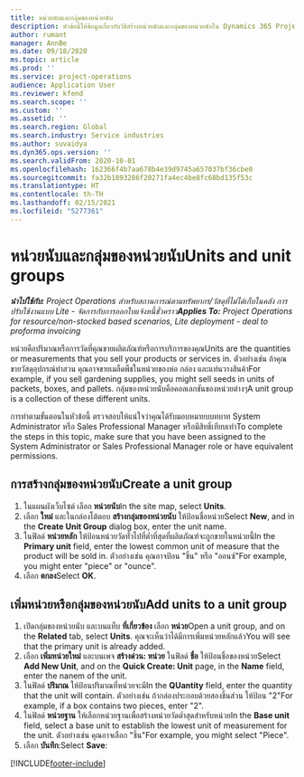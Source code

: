 ```yaml
---
title: หน่วยนับและกลุ่มของหน่วยนับ
description: หัวข้อนี้ให้ข้อมูลเกี่ยวกับวิธีสร้างหน่วยนับและกลุ่มของหน่วยนับใน Dynamics 365 Project Operations
author: rumant
manager: AnnBe
ms.date: 09/18/2020
ms.topic: article
ms.prod: ''
ms.service: project-operations
audience: Application User
ms.reviewer: kfend
ms.search.scope: ''
ms.custom: ''
ms.assetid: ''
ms.search.region: Global
ms.search.industry: Service industries
ms.author: suvaidya
ms.dyn365.ops.version: ''
ms.search.validFrom: 2020-10-01
ms.openlocfilehash: 162366f4b7aa678b4e39d9745a657037bf36cbe0
ms.sourcegitcommit: fa32b1893286f20271fa4ec4be8fc68bd135f53c
ms.translationtype: HT
ms.contentlocale: th-TH
ms.lasthandoff: 02/15/2021
ms.locfileid: "5277361"
---
```

# <a name="units-and-unit-groups"></a><span data-ttu-id="bd686-103">หน่วยนับและกลุ่มของหน่วยนับ</span><span class="sxs-lookup"><span data-stu-id="bd686-103">Units and unit groups</span></span>

<span data-ttu-id="bd686-104">_**นำไปใช้กับ:** Project Operations สำหรับสถานการณ์ตามทรัพยากร/วัสดุที่ไม่ได้เก็บในคลัง การปรับใช้งานแบบ Lite - จัดการกับการออกใบแจ้งหนี้ชั่วคราว_</span><span class="sxs-lookup"><span data-stu-id="bd686-104">_**Applies To:** Project Operations for resource/non-stocked based scenarios, Lite deployment - deal to proforma invoicing_</span></span>

<span data-ttu-id="bd686-105">หน่วยคือปริมาณหรือการวัดที่คุณขายผลิตภัณฑ์หรือการบริการของคุณ</span><span class="sxs-lookup"><span data-stu-id="bd686-105">Units are the quantities or measurements that you sell your products or services in.</span></span> <span data-ttu-id="bd686-106">ตัวอย่างเช่น ถ้าคุณขายวัสดุอุปกรณ์ทำสวน คุณอาจขายเมล็ดพืชในหน่วยของห่อ กล่อง และแท่นวางสินค้า</span><span class="sxs-lookup"><span data-stu-id="bd686-106">For example, if you sell gardening supplies, you might sell seeds in units of packets, boxes, and pallets.</span></span> <span data-ttu-id="bd686-107">กลุ่มของหน่วยนับคือคอลเลกชันของหน่วยต่างๆ</span><span class="sxs-lookup"><span data-stu-id="bd686-107">A unit group is a collection of these different units.</span></span>

<span data-ttu-id="bd686-108">การทำตามขั้นตอนในหัวข้อนี้ ตรวจสอบให้แน่ใจว่าคุณได้รับมอบหมายบบทบาท System Administrator หรือ Sales Professional Manager หรือมีสิทธิ์เทียบเท่า</span><span class="sxs-lookup"><span data-stu-id="bd686-108">To complete the steps in this topic, make sure that you have been assigned to the System Administrator or Sales Professional Manager role or have equivalent permissions.</span></span>

## <a name="create-a-unit-group"></a><span data-ttu-id="bd686-109">การสร้างกลุ่มของหน่วยนับ</span><span class="sxs-lookup"><span data-stu-id="bd686-109">Create a unit group</span></span>

1. <span data-ttu-id="bd686-110">ในแผนผังเว็บไซต์ เลือก **หน่วยนับ**</span><span class="sxs-lookup"><span data-stu-id="bd686-110">In the site map, select **Units**.</span></span>
2. <span data-ttu-id="bd686-111">เลือก **ใหม่** และในกล่องโต้ตอบ **สร้างกลุ่มของหน่วยนับ** ให้ป้อนชื่อหน่วย</span><span class="sxs-lookup"><span data-stu-id="bd686-111">Select **New**, and in the **Create Unit Group** dialog box, enter the unit name.</span></span>
3. <span data-ttu-id="bd686-112">ในฟิลด์ **หน่วยหลัก** ให้ป้อนหน่วยวัดทั่วไปที่ต่ำที่สุดที่ผลิตภัณฑ์จะถูกขายในหน่วยนี้</span><span class="sxs-lookup"><span data-stu-id="bd686-112">In the **Primary unit** field, enter the lowest common unit of measure that the product will be sold in.</span></span> <span data-ttu-id="bd686-113">ตัวอย่างเช่น คุณอาจป้อน "ชิ้น" หรือ "ออนซ์"</span><span class="sxs-lookup"><span data-stu-id="bd686-113">For example, you might enter "piece" or "ounce".</span></span>
4. <span data-ttu-id="bd686-114">เลือก **ตกลง**</span><span class="sxs-lookup"><span data-stu-id="bd686-114">Select **OK**.</span></span>

## <a name="add-units-to-a-unit-group"></a><span data-ttu-id="bd686-115">เพิ่มหน่วยหรือกลุ่มของหน่วยนับ</span><span class="sxs-lookup"><span data-stu-id="bd686-115">Add units to a unit group</span></span>

1. <span data-ttu-id="bd686-116">เปิดกลุ่มของหน่วยนับ และบนแท็บ **ที่เกี่ยวข้อง** เลือก **หน่วย**</span><span class="sxs-lookup"><span data-stu-id="bd686-116">Open a unit group, and on the **Related** tab, select **Units**.</span></span> <span data-ttu-id="bd686-117">คุณจะเห็นว่าได้มีการเพิ่มหน่วยหลักแล้ว</span><span class="sxs-lookup"><span data-stu-id="bd686-117">You will see that the primary unit is already added.</span></span>
2. <span data-ttu-id="bd686-118">เลือก **เพิ่มหน่วยใหม่** และบนเพจ **สร้างด่วน: หน่วย** ในฟิลด์ **ชื่อ** ให้ป้อนชื่อของหน่วย</span><span class="sxs-lookup"><span data-stu-id="bd686-118">Select **Add New Unit**, and on the **Quick Create: Unit** page, in the **Name** field, enter the nanem of the unit.</span></span>
3. <span data-ttu-id="bd686-119">ในฟิลด์ **ปริมาณ** ให้ป้อนปริมาณที่หน่วยจะมี</span><span class="sxs-lookup"><span data-stu-id="bd686-119">In the **QUantity** field, enter the quantity that the unit will contain.</span></span> <span data-ttu-id="bd686-120">ตัวอย่างเช่น ถ้ากล่องประกอบด้วยสองชิ้นส่วน ให้ป้อน "2"</span><span class="sxs-lookup"><span data-stu-id="bd686-120">For example, if a box contains two pieces, enter "2".</span></span> 
4. <span data-ttu-id="bd686-121">ในฟิลด์ **หน่วยฐาน** ให้เลือกหน่วยฐานเพื่อสร้างหน่วยวัดต่ำสุดสำหรับหน่วย</span><span class="sxs-lookup"><span data-stu-id="bd686-121">In the **Base unit** field, select a base unit to establish the lowest unit of measurement for the unit.</span></span> <span data-ttu-id="bd686-122">ตัวอย่างเช่น คุณอาจเลือก "ชิ้น"</span><span class="sxs-lookup"><span data-stu-id="bd686-122">For example, you might select "Piece".</span></span>
5. <span data-ttu-id="bd686-123">เลือก **บันทึก**:</span><span class="sxs-lookup"><span data-stu-id="bd686-123">Select **Save**:</span></span>


[!INCLUDE[footer-include](../includes/footer-banner.md)]